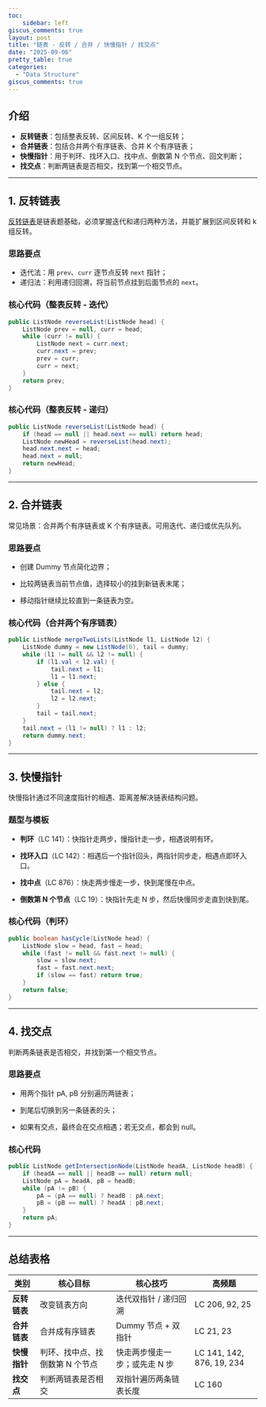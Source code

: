 ```yaml
---
toc:
    sidebar: left
giscus_comments: true
layout: post
title: "链表 - 反转 / 合并 / 快慢指针 / 找交点"
date: "2025-09-06"
pretty_table: true
categories: 
  - "Data Structure"
giscus_comments: true
---
```



## 介绍


- **反转链表**：包括整表反转、区间反转、K 个一组反转；
- **合并链表**：包括合并两个有序链表、合并 K 个有序链表；
- **快慢指针**：用于判环、找环入口、找中点、倒数第 N 个节点、回文判断；
- **找交点**：判断两链表是否相交，找到第一个相交节点。



---

## 1. 反转链表

[反转链表](https://zhengxingxing.com/blog/2025/Reverse-LinkedList/)是链表题基础，必须掌握迭代和递归两种方法，并能扩展到区间反转和 k 组反转。

### 思路要点
- 迭代法：用 `prev`、`curr` 逐节点反转 `next` 指针；
- 递归法：利用递归回溯，将当前节点挂到后面节点的 `next`。

### 核心代码（整表反转 - 迭代）

```java
public ListNode reverseList(ListNode head) {
    ListNode prev = null, curr = head;
    while (curr != null) {
        ListNode next = curr.next;
        curr.next = prev;
        prev = curr;
        curr = next;
    }
    return prev;
}
```

### 核心代码（整表反转 - 递归）

```java
public ListNode reverseList(ListNode head) {
    if (head == null || head.next == null) return head;
    ListNode newHead = reverseList(head.next);
    head.next.next = head;
    head.next = null;
    return newHead;
}
```

---

## 2. 合并链表

常见场景：合并两个有序链表或 K 个有序链表。可用迭代、递归或优先队列。

### 思路要点

- 创建 Dummy 节点简化边界；

- 比较两链表当前节点值，选择较小的挂到新链表末尾；

- 移动指针继续比较直到一条链表为空。


### 核心代码（合并两个有序链表）

```java
public ListNode mergeTwoLists(ListNode l1, ListNode l2) {
    ListNode dummy = new ListNode(0), tail = dummy;
    while (l1 != null && l2 != null) {
        if (l1.val < l2.val) {
            tail.next = l1;
            l1 = l1.next;
        } else {
            tail.next = l2;
            l2 = l2.next;
        }
        tail = tail.next;
    }
    tail.next = (l1 != null) ? l1 : l2;
    return dummy.next;
}
```

---

## 3. 快慢指针

快慢指针通过不同速度指针的相遇、距离差解决链表结构问题。

### 题型与模板

- **判环**（LC 141）：快指针走两步，慢指针走一步，相遇说明有环。

- **找环入口**（LC 142）：相遇后一个指针回头，两指针同步走，相遇点即环入口。

- **找中点**（LC 876）：快走两步慢走一步，快到尾慢在中点。

- **倒数第 N 个节点**（LC 19）：快指针先走 N 步，然后快慢同步走直到快到尾。


### 核心代码（判环）

```java
public boolean hasCycle(ListNode head) {
    ListNode slow = head, fast = head;
    while (fast != null && fast.next != null) {
        slow = slow.next;
        fast = fast.next.next;
        if (slow == fast) return true;
    }
    return false;
}
```

---

## 4. 找交点

判断两条链表是否相交，并找到第一个相交节点。

### 思路要点

- 用两个指针 pA, pB 分别遍历两链表；

- 到尾后切换到另一条链表的头；

- 如果有交点，最终会在交点相遇；若无交点，都会到 null。


### 核心代码

```java
public ListNode getIntersectionNode(ListNode headA, ListNode headB) {
    if (headA == null || headB == null) return null;
    ListNode pA = headA, pB = headB;
    while (pA != pB) {
        pA = (pA == null) ? headB : pA.next;
        pB = (pB == null) ? headA : pB.next;
    }
    return pA;
}
```

---

## 总结表格

|类别|核心目标|核心技巧|高频题|
|---|---|---|---|
|**反转链表**|改变链表方向|迭代双指针 / 递归回溯|LC 206, 92, 25|
|**合并链表**|合并成有序链表|Dummy 节点 + 双指针|LC 21, 23|
|**快慢指针**|判环、找中点、找倒数第 N 个节点|快走两步慢走一步；或先走 N 步|LC 141, 142, 876, 19, 234|
|**找交点**|判断两链表是否相交|双指针遍历两条链表长度|LC 160|
